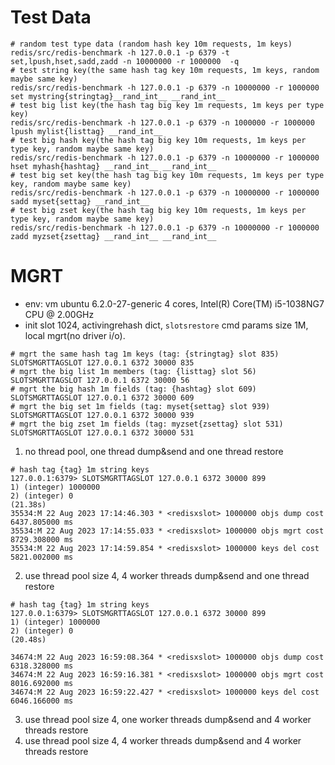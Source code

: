 # Test Data
```shell
# random test type data (random hash key 10m requests, 1m keys)
redis/src/redis-benchmark -h 127.0.0.1 -p 6379 -t set,lpush,hset,sadd,zadd -n 10000000 -r 1000000  -q
# test string key(the same hash tag key 10m requests, 1m keys, random maybe same key)
redis/src/redis-benchmark -h 127.0.0.1 -p 6379 -n 10000000 -r 1000000 set mystring{stringtag}__rand_int__ __rand_int__
# test big list key(the hash tag big key 1m requests, 1m keys per type key)
redis/src/redis-benchmark -h 127.0.0.1 -p 6379 -n 1000000 -r 1000000 lpush mylist{listtag} __rand_int__
# test big hash key(the hash tag big key 10m requests, 1m keys per type key, random maybe same key)
redis/src/redis-benchmark -h 127.0.0.1 -p 6379 -n 10000000 -r 1000000 hset myhash{hashtag} __rand_int__ __rand_int__
# test big set key(the hash tag big key 10m requests, 1m keys per type key, random maybe same key)
redis/src/redis-benchmark -h 127.0.0.1 -p 6379 -n 10000000 -r 1000000 sadd myset{settag} __rand_int__
# test big zset key(the hash tag big key 10m requests, 1m keys per type key, random maybe same key)
redis/src/redis-benchmark -h 127.0.0.1 -p 6379 -n 10000000 -r 1000000 zadd myzset{zsettag} __rand_int__ __rand_int__
```
# MGRT
* env: vm ubuntu 6.2.0-27-generic 4 cores, Intel(R) Core(TM) i5-1038NG7 CPU @ 2.00GHz
* init slot 1024, activingrehash dict, `slotsrestore` cmd params size 1M, local mgrt(no driver i/o).
```shell
# mgrt the same hash tag 1m keys (tag: {stringtag} slot 835)
SLOTSMGRTTAGSLOT 127.0.0.1 6372 30000 835
# mgrt the big list 1m members (tag: {listtag} slot 56)
SLOTSMGRTTAGSLOT 127.0.0.1 6372 30000 56
# mgrt the big hash 1m fields (tag: {hashtag} slot 609)
SLOTSMGRTTAGSLOT 127.0.0.1 6372 30000 609
# mgrt the big set 1m fields (tag: myset{settag} slot 939)
SLOTSMGRTTAGSLOT 127.0.0.1 6372 30000 939
# mgrt the big zset 1m fields (tag: myzset{zsettag} slot 531)
SLOTSMGRTTAGSLOT 127.0.0.1 6372 30000 531
```
1. no thread pool, one thread dump&send and one thread restore
```shell
# hash tag {tag} 1m string keys
127.0.0.1:6379> SLOTSMGRTTAGSLOT 127.0.0.1 6372 30000 899
1) (integer) 1000000
2) (integer) 0
(21.38s)
35534:M 22 Aug 2023 17:14:46.303 * <redisxslot> 1000000 objs dump cost 6437.805000 ms
35534:M 22 Aug 2023 17:14:55.033 * <redisxslot> 1000000 objs mgrt cost 8729.308000 ms
35534:M 22 Aug 2023 17:14:59.854 * <redisxslot> 1000000 keys del cost 5821.002000 ms
```
2. use thread pool size 4, 4 worker threads dump&send and one thread restore
```shell
# hash tag {tag} 1m string keys
127.0.0.1:6379> SLOTSMGRTTAGSLOT 127.0.0.1 6372 30000 899
1) (integer) 1000000
2) (integer) 0
(20.48s)

34674:M 22 Aug 2023 16:59:08.364 * <redisxslot> 1000000 objs dump cost 6318.328000 ms
34674:M 22 Aug 2023 16:59:16.381 * <redisxslot> 1000000 objs mgrt cost 8016.692000 ms
34674:M 22 Aug 2023 16:59:22.427 * <redisxslot> 1000000 keys del cost 6046.166000 ms
```
3. use thread pool size 4, one worker threads dump&send and 4 worker threads restore
4. use thread pool size 4, 4 worker threads dump&send and 4 worker threads restore